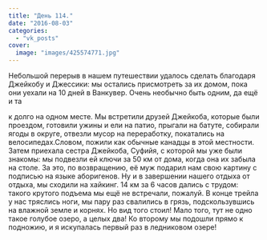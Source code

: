 ```yaml
---
title: "День 114."
date: "2016-08-03"
categories: 
  - "vk_posts"
cover:
  image: "images/425574771.jpg"
---
```


Небольшой перерыв в нашем путешествии удалось сделать благодаря Джейкобу и Джессики: мы остались присмотреть за их домом, пока они уехали на 10 дней в Ванкувер. Очень необычно быть одним, да ещё и та

<!--more--> к долго на одном месте. Мы встретили друзей Джейкоба, которые были проездом, готовили ужины и ели на патио, прыгали на батуте, собирали ягоды в округе, отвезли мусор на переработку, покатались на велосипедах.Словом, пожили как обычные канадцы в этой местности. Затем приехала сестра Джейкоба, Суфийя, с которой мы уже были знакомы: мы подвезли ей ключи за 50 км от дома, когда она их забыла на столе. За это, по возвращению, её муж подарил нам свою картину с подписью на языке аборигенов. Ну и в завершении нашего отдыха от отдыха, мы сходили на хайкинг. 14 км за 6 часов дались с трудом: такого крутого подъема мы ещё не встречали, пожалуй. В конце трейла у нас тряслись ноги, мы пару раз свалились в грязь, подскользувшись на влажной земле и корнях. Но вид того стоил! Мало того, тут не одно такое голубое озеро, а целых два! Ко второму мы подошли прямо к подножию, и я искупалась первый раз в ледниковом озере!
